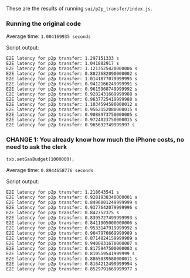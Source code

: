 These are the results of running `sui/p2p_transfer/index.js`.

### Running the original code

Average time:
`1.004169935 seconds`

Script output:
```
E2E latency for p2p transfer: 1.297151333 s
E2E latency for p2p transfer: 1.041882917 s
E2E latency for p2p transfer: 1.1213525420000006 s
E2E latency for p2p transfer: 0.8823682090000002 s
E2E latency for p2p transfer: 1.0141877079999995 s
E2E latency for p2p transfer: 0.9412166249999991 s
E2E latency for p2p transfer: 0.9615968749999992 s
E2E latency for p2p transfer: 0.9282431669999988 s
E2E latency for p2p transfer: 0.9637725419999988 s
E2E latency for p2p transfer: 1.1034594580000012 s
E2E latency for p2p transfer: 0.9562152080000015 s
E2E latency for p2p transfer: 0.9088973750000005 s
E2E latency for p2p transfer: 0.9724023750000015 s
E2E latency for p2p transfer: 0.965632749999997 s
```

### CHANGE 1: You already know how much the iPhone costs, no need to ask the clerk

```
txb.setGasBudget(1000000);
```

Average time:
`0.8944658776 seconds`

Script output:
```
E2E latency for p2p transfer: 1.218643541 s
E2E latency for p2p transfer: 0.9281938340000001 s
E2E latency for p2p transfer: 0.8496001249999999 s
E2E latency for p2p transfer: 0.9377642079999996 s
E2E latency for p2p transfer: 0.842752375 s
E2E latency for p2p transfer: 0.8395727499999993 s
E2E latency for p2p transfer: 0.8411905000000006 s
E2E latency for p2p transfer: 0.9533147919999992 s
E2E latency for p2p transfer: 0.9047976669999989 s
E2E latency for p2p transfer: 0.8714824159999989 s
E2E latency for p2p transfer: 0.9400831670000007 s
E2E latency for p2p transfer: 0.8175947500000003 s
E2E latency for p2p transfer: 0.810559541999999 s
E2E latency for p2p transfer: 0.8865039580000011 s
E2E latency for p2p transfer: 0.8164212499999994 s
E2E latency for p2p transfer: 0.8529791669999977 s
```
